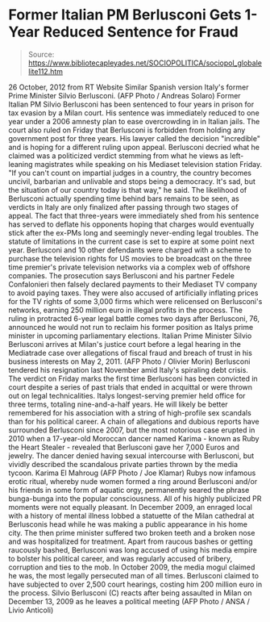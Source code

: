 # Former Italian PM Berlusconi Gets 1-Year Reduced Sentence for Fraud

> Source: https://www.bibliotecapleyades.net/SOCIOPOLITICA/sociopol_globalelite112.htm

26 October, 2012
from
RT Website
Similar Spanish version
Italy's former Prime Minister Silvio Berlusconi.
(AFP Photo / Andreas
Solaro)
Former Italian PM Silvio Berlusconi has
been sentenced to four years in prison for tax evasion by a Milan court.
His sentence was immediately reduced to one year
under a 2006 amnesty plan to ease overcrowding in in Italian jails. The
court also ruled on Friday that Berlusconi is forbidden from holding any
government post for three years.
His lawyer called the decision "incredible" and is hoping for a different
ruling upon appeal.
Berlusconi decried what he claimed was a politicized verdict stemming from
what he views as left-leaning magistrates while speaking on his Mediaset
television station Friday.
"If you can't count on impartial judges in a
country, the country becomes uncivil, barbarian and unlivable and stops
being a democracy. It's sad, but the situation of our country today is
that way," he said.
The likelihood of Berlusconi actually spending
time behind bars remains to be seen, as verdicts in Italy are only finalized
after passing through two stages of appeal.
The fact that three-years were immediately shed
from his sentence has served to deflate his opponents hoping that charges
would eventually stick after the ex-PMs long and seemingly never-ending
legal troubles.
The statute of limitations in the current case is set to expire at some
point next year.
Berlusconi and 10 other defendants were
charged with a scheme to purchase the television
rights for US movies to be broadcast on the three time premier's
private television networks via a complex web of offshore companies.
The prosecution says Berlusconi and his partner
Fedele Confalonieri then falsely declared payments to their
Mediaset TV company to avoid paying taxes.
They were also accused of artificially inflating prices for the TV rights of
some 3,000 firms which were relicensed on Berlusconi's networks, earning 250
million euro in illegal profits in the process.
The ruling in protracted 6-year legal battle comes two days after
Berlusconi, 76, announced he would not run to reclaim his former position as
Italys prime minister in upcoming parliamentary elections.
Italian Prime Minister Silvio Berlusconi arrives at Milan's justice court
before a legal hearing
in the Mediatrade case over allegations
of fiscal fraud and breach of
trust in his business interests on May 2, 2011.
(AFP Photo / Olivier Morin)
Berlusconi tendered his resignation last November amid Italy's spiraling
debt crisis.
The verdict on Friday marks the first time Berlusconi has been convicted in
court despite a series of past trials that ended in acquittal or were thrown
out on legal technicalities.
Italys longest-serving premier held office for three terms, totaling
nine-and-a-half years. He will likely be better remembered for his
association with a string of high-profile sex scandals than for his
political career.
A chain of allegations and dubious reports have surrounded Berlusconi since
2007, but the most notorious case erupted in 2010 when a 17-year-old
Moroccan dancer named Karima - known as Ruby the Heart Stealer - revealed
that Berlusconi gave her 7,000 Euros and jewelry.
The dancer denied having sexual intercourse with Berlusconi, but vividly
described the scandalous private parties thrown by the media tycoon.
Karima El Mahroug
(AFP Photo / Joe Klamar)
Rubys now infamous erotic ritual, whereby nude women formed a ring around
Berlusconi and/or his friends in some form of aquatic orgy, permanently
seared the phrase bunga-bunga into the popular consciousness.
All of his highly publicized PR moments were not equally pleasant.
In December 2009, an enraged local with a
history of mental illness lobbed a statuette of the Milan cathedral at
Berlusconis head while he was making a public appearance in his home city.
The then prime minister suffered two broken teeth and a broken nose and was
hospitalized for treatment.
Apart from raucous bashes or getting raucously bashed, Berlusconi was long
accused of using his media empire to bolster his political career, and was
regularly accused of bribery, corruption and ties to the mob.
In October 2009, the media mogul claimed he was,
the most legally persecuted man of all
times.
Berlusconi claimed to have subjected to over
2,500 court hearings, costing him 200 million euro in the process.
Silvio Berlusconi (C) reacts
after being assaulted in Milan
on December 13, 2009 as he
leaves a political meeting
(AFP Photo / ANSA / Livio
Anticoli)
